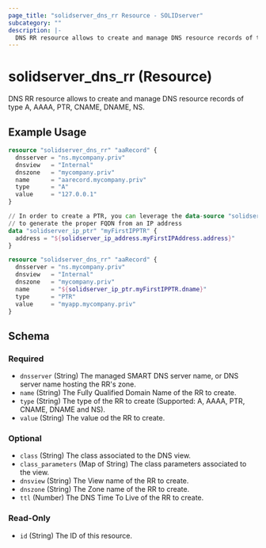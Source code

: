 ```yaml
---
page_title: "solidserver_dns_rr Resource - SOLIDserver"
subcategory: ""
description: |-
  DNS RR resource allows to create and manage DNS resource records of type A, AAAA, PTR, CNAME, DNAME, NS.
---
```


# solidserver_dns_rr (Resource)

DNS RR resource allows to create and manage DNS resource records of type A, AAAA, PTR, CNAME, DNAME, NS.

## Example Usage

```terraform
resource "solidserver_dns_rr" "aaRecord" {
  dnsserver = "ns.mycompany.priv"
  dnsview   = "Internal"
  dnszone   = "mycompany.priv"
  name      = "aarecord.mycompany.priv"
  type      = "A"
  value     = "127.0.0.1"
}

// In order to create a PTR, you can leverage the data-source "solidserver_ip_ptr"
// to generate the proper FQDN from an IP address
data "solidserver_ip_ptr" "myFirstIPPTR" {
  address = "${solidserver_ip_address.myFirstIPAddress.address}"
}

resource "solidserver_dns_rr" "aaRecord" {
  dnsserver = "ns.mycompany.priv"
  dnsview   = "Internal"
  dnszone   = "mycompany.priv"
  name      = "${solidserver_ip_ptr.myFirstIPPTR.dname}"
  type      = "PTR"
  value     = "myapp.mycompany.priv"
}
```
<!-- schema generated by tfplugindocs -->
## Schema

### Required

- `dnsserver` (String) The managed SMART DNS server name, or DNS server name hosting the RR's zone.
- `name` (String) The Fully Qualified Domain Name of the RR to create.
- `type` (String) The type of the RR to create (Supported: A, AAAA, PTR, CNAME, DNAME and NS).
- `value` (String) The value od the RR to create.

### Optional

- `class` (String) The class associated to the DNS view.
- `class_parameters` (Map of String) The class parameters associated to the view.
- `dnsview` (String) The View name of the RR to create.
- `dnszone` (String) The Zone name of the RR to create.
- `ttl` (Number) The DNS Time To Live of the RR to create.

### Read-Only

- `id` (String) The ID of this resource.

